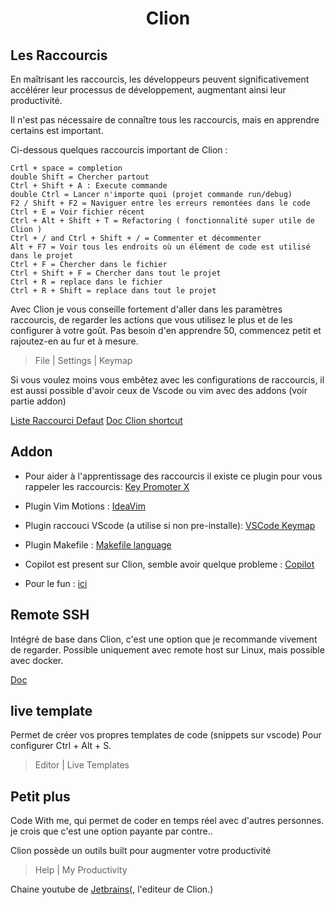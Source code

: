 <h1 align="center">Clion</h1>

## Les Raccourcis

En maîtrisant les raccourcis, les développeurs peuvent significativement
accélérer leur processus de développement, augmentant ainsi leur productivité.

Il n'est pas nécessaire de connaître tous les raccourcis, mais en apprendre certains
est important.

Ci-dessous quelques raccourcis important de Clion :

    Crtl + space = completion
    double Shift = Chercher partout
    Ctrl + Shift + A : Execute commande
    double Ctrl = Lancer n'importe quoi (projet commande run/debug)
    F2 / Shift + F2 = Naviguer entre les erreurs remontées dans le code
    Ctrl + E = Voir fichier récent
    Ctrl + Alt + Shift + T = Refactoring ( fonctionnalité super utile de Clion )
    Ctrl + / and Ctrl + Shift + / = Commenter et décommenter 
    Alt + F7 = Voir tous les endroits où un élément de code est utilisé dans le projet
    Ctrl + F = Chercher dans le fichier
    Ctrl + Shift + F = Chercher dans tout le projet
    Ctrl + R = replace dans le fichier
    Ctrl + R + Shift = replace dans tout le projet

Avec Clion je vous conseille fortement d'aller dans les paramètres raccourcis, de regarder les actions que vous utilisez
le plus et de les configurer à votre goût. Pas besoin d'en apprendre 50, commencez petit et rajoutez-en au fur et à mesure.

>File | Settings | Keymap

Si vous voulez moins vous embêtez avec les configurations de raccourcis,
il est aussi possible d'avoir ceux de Vscode ou vim avec des addons (voir partie addon)

[Liste Raccourci Defaut](https://resources.jetbrains.com/storage/products/intellij-idea/docs/IntelliJIDEA_ReferenceCard.pdf)
[Doc Clion shortcut](https://www.jetbrains.com/help/clion/configuring-keyboard-and-mouse-shortcuts.html) 

## Addon

- Pour aider à l'apprentissage des raccourcis il existe ce plugin pour vous rappeler les raccourcis:
[Key Promoter X](https://plugins.jetbrains.com/plugin/9792-key-promoter-x)
- Plugin Vim Motions : [IdeaVim](https://plugins.jetbrains.com/plugin/164-ideavim)
- Plugin raccouci VScode (a utilise si non pre-installe): [VSCode Keymap](https://plugins.jetbrains.com/plugin/12062-vscode-keymap)
- Plugin Makefile : [Makefile language](https://plugins.jetbrains.com/plugin/9333-makefile-language)
- Copilot est present sur Clion, semble avoir quelque probleme : [Copilot](https://plugins.jetbrains.com/plugin/17718-github-copilot)

- Pour le fun : [ici](https://plugins.jetbrains.com/plugin/8575-nyan-progress-bar)

## Remote SSH

Intégré de base dans Clion, c'est une option que je recommande vivement de regarder.
Possible uniquement avec remote host sur Linux, mais possible avec docker.

[Doc](https://www.jetbrains.com/help/clion/remote-projects-support.html)

## live template

Permet de créer vos propres templates de code (snippets sur vscode)
Pour configurer Ctrl + Alt + S.
> Editor | Live Templates 

## Petit plus

Code With me, qui permet de coder en temps réel avec d'autres personnes.
je crois que c'est une option payante par contre..

Clion possède un outils built pour augmenter votre productivité

>Help | My Productivity

Chaine youtube de [Jetbrains](https://www.youtube.com/@JetBrainsTV/featured)(, l'editeur de Clion.)
